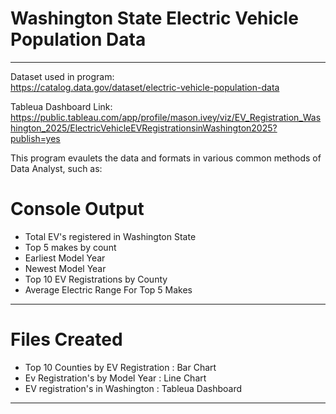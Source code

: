 # Washington State Electric Vehicle Population Data
___

Dataset used in program: </br> https://catalog.data.gov/dataset/electric-vehicle-population-data </br>

Tableua Dashboard Link: https://public.tableau.com/app/profile/mason.ivey/viz/EV_Registration_Washington_2025/ElectricVehicleEVRegistrationsinWashington2025?publish=yes

This program evaulets the data and formats in various common methods of Data Analyst, such as:

# Console Output 
- Total EV's registered in Washington State
- Top 5 makes by count
- Earliest Model Year
- Newest Model Year
- Top 10 EV Registrations by County
- Average Electric Range For Top 5 Makes
___

# Files Created
- Top 10 Counties by EV Registration : Bar Chart
- Ev Registration's by Model Year : Line Chart
- EV registration's in Washington : Tableua Dashboard
___
